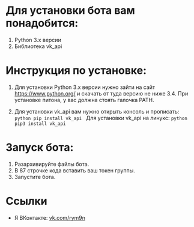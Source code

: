 # Для установки бота вам понадобится:
1. Python 3.x версии
2. Библиотека vk_api

# Инструкция по установке:
1. Для установки Python 3.x версии нужно зайти на сайт https://www.python.org/ и скачать от туда версию не ниже 3.4.
   При установке питона, у вас должна стоять галочка PATH.
   
2. Для установки vk_api вам нужно открыть консоль и прописать: ```python pip install vk_api ```
   Для установки vk_api на линукс: ```python pip3 install vk_api ```

# Запуск бота:
1. Разархивируйте файлы бота.
2. В 87 строчке кода вставить ваш токен группы.
3. Запустите бота.

# Ссылки
* Я ВКонтакте: [vk.com/rym9n](https://vk.com/rym9n)
